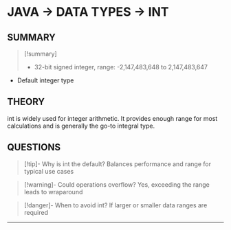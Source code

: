 # JAVA -> DATA TYPES -> INT
## SUMMARY
> [!summary]
> - 32-bit signed integer, range: -2,147,483,648 to 2,147,483,647
- Default integer type

## THEORY
int is widely used for integer arithmetic. It provides enough range for most calculations and is generally the go-to integral type.

## QUESTIONS
> [!tip]- Why is int the default?
> Balances performance and range for typical use cases

> [!warning]- Could operations overflow?
> Yes, exceeding the range leads to wraparound

> [!danger]- When to avoid int?
> If larger or smaller data ranges are required
- - - 
